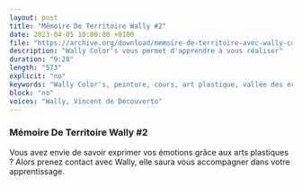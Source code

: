 ```yaml
---
layout: post
title: "Mémoire De Territoire Wally #2"
date: 2023-04-05 10:00:00 +0100
file: "https://archive.org/download/memoire-de-territoire-avec-wally-color-2/Me%CC%81moire%20de%20territoire%20avec%20Wally%20Color%20%232.mp3"
description: "Wally Color's vous permet d'apprendre à vous réaliser"
duration: "9:28" 
length: "573"
explicit: "no" 
keywords: "Wally Color's, peinture, cours, art plastique, vallée des éclusisers, réalisation personnelle"
block: "no" 
voices: "Wally, Vincent de Découverto"
---
```

### Mémoire De Territoire Wally #2

Vous avez envie de savoir exprimer vos émotions grâce aux arts plastiques ? Alors prenez contact avec Wally, elle saura vous accompagner dans votre apprentissage.
            
                    